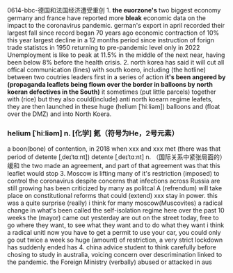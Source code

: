 0614-bbc-德国和法国经济遭受重创
1.
**the euorzone's** two biggest economy
germany and france
have reported more **bleak** economic data on the impact to the coronavirus pandemic.
german's export in april recorded their largest fall since record began 70 years ago
economic contraction of 10%  this year
largest decline in a 12 months period since instruction of forign trade statistcs in 1950
returning to pre-pandemic level only in 2022
Unemployment is like to peak at 11.5% in the middle of the next near, having been below 8% before the health crisis.
2.
north korea has said it will cut all offical communication (lines) with south koero, including (the hotline) between two coutries leaders
first in a series of action
**it's been angered by (propaganda leaflets being flown over the border in balloons by north koeran defectives in the South)**
it sometimes (put little parcels) together with (rice) but they also could(include) anti north koearn regime leafets,
they are then launched in these huge (helium [ˈhiːliəm]) balloons and (float over the DMZ) and into North Koera.
### helium [ˈhiːliəm]  n. [化学] 氦（符号为He，2号元素）
a boon(bone) of contention, in 2018 when xxx and xxx met (there was that period of detente [ˌdeɪˈtɑːnt])
detente [ˌdeɪˈtɑːnt]  n. （国际关系中紧张局面的）缓和
the two made an agreement, and part of that agreement was that this leaflet would stop
3.
Moscow is lifting many of it's restriction (imposed) to control the coronavirus despite concerns that infections across Russia are still growing
has been criticized by many as politcal
A (refrendum) will take place on constitutional reforms that could (extend) xxx stay in power.
this was a quite surprise (really) i think for many moscow(Muscovites) a radical change  in what's been called the self-isolation regime here over the past 10 weeks
the (mayor) came out yesterday
are out on the street today, free to go where they want, to see what they want and to do what they want
i think a radical
unitl now you have to get a permit to use your car, you could only go out twice a week
so huge (amount) of restriction, a very strict lockdown has suddenly ended
has
4.
china advice student to think carefully before chosing to study in australia, voicing concern over descrimination linked to the pandemic.
the Foreign Ministry
(verbally) abused or attacked in aus
